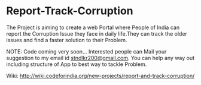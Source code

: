 Report-Track-Corruption
=======================

The Project is aiming to create a web Portal where People of India can report the Corruption Issue they face in daily life.They can track the older issues and find a faster solution to their Problem.
   
   
   NOTE: Code coming very soon...
   Interested people can Mail your suggestion to my email id stndlkr200@gmail.com.
   You can help any way out including structure of App to best way to tackle  Problem.
  
   Wiki:  http://wiki.codeforindia.org/new-projects/report-and-track-corruption/
   
